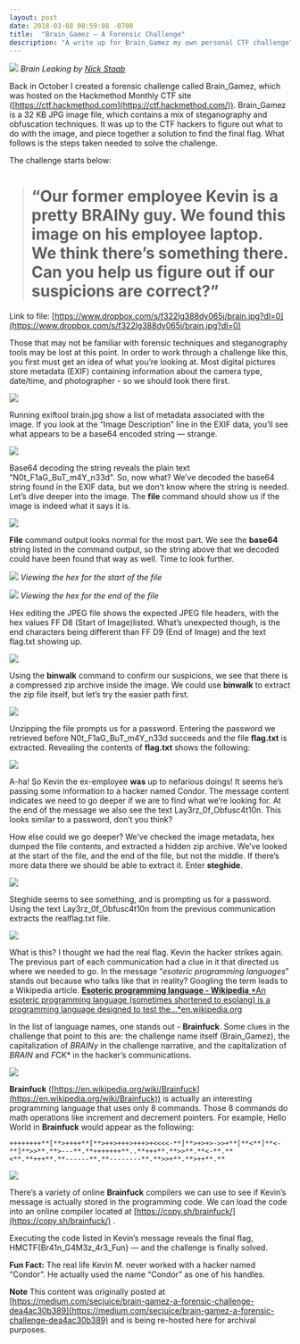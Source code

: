 ```yaml
---
layout: post
date: 2018-03-08 00:59:08 -0700
title:  "Brain_Gamez — A Forensic Challenge"
description: "A write up for Brain_Gamez my own personal CTF challenge"
---
```


![](https://cdn-images-1.medium.com/max/2000/1*O-q3ViAmFpijo9G58YuRGg.gif)
*Brain Leaking by [Nick Staab](https://dribbble.com/staabo)*

Back in October I created a forensic challenge called Brain_Gamez, which was hosted on the Hackmethod Monthly CTF site ([https://ctf.hackmethod.com](https://ctf.hackmethod.com/)). Brain_Gamez is a 32 KB JPG image file, which contains a mix of steganography and obfuscation techniques. It was up to the CTF hackers to figure out what to do with the image, and piece together a solution to find the final flag. What follows is the steps taken needed to solve the challenge.

The challenge starts below:
> # “Our former employee Kevin is a pretty BRAINy guy. We found this image on his employee laptop. We think there’s something there. Can you help us figure out if our suspicions are correct?”

Link to file: [https://www.dropbox.com/s/f322lg388dy065j/brain.jpg?dl=0](https://www.dropbox.com/s/f322lg388dy065j/brain.jpg?dl=0)

Those that may not be familiar with forensic techniques and steganography tools may be lost at this point. In order to work through a challenge like this, you first must get an idea of what you’re looking at. Most digital pictures store metadata (EXIF) containing information about the camera type, date/time, and photographer - so we should look there first.

![](https://cdn-images-1.medium.com/max/2000/1*coJWoKIWtQgxDtrvDqeoHQ.png)

Running exiftool brain.jpg show a list of metadata associated with the image. If you look at the “Image Description” line in the EXIF data, you’ll see what appears to be a base64 encoded string — strange.

![](https://cdn-images-1.medium.com/max/2000/1*rkwxjcFYNamCWbnxC1mpAw.png)

Base64 decoding the string reveals the plain text “N0t_F1aG_BuT_m4Y_n33d". So, now what? We’ve decoded the base64 string found in the EXIF data, but we don’t know where the string is needed. Let’s dive deeper into the image. The **file** command should show us if the image is indeed what it says it is.

![](https://cdn-images-1.medium.com/max/2000/1*J48Bn9bzGDQZl6P22ZW57g.png)

**File** command output looks normal for the most part. We see the **base64** string listed in the command output, so the string above that we decoded could have been found that way as well. Time to look further.

![](https://cdn-images-1.medium.com/max/2000/1*frN2NrAzAY5VrWcJps71vA.png)
*Viewing the hex for the start of the file*

![](https://cdn-images-1.medium.com/max/2000/1*CIc68WU-EsZZ1pTtukXQBg.png)
*Viewing the hex for the end of the file*

Hex editing the JPEG file shows the expected JPEG file headers, with the hex values FF D8 (Start of Image)listed. What’s unexpected though, is the end characters being different than FF D9 (End of Image) and the text flag.txt showing up.

![](https://cdn-images-1.medium.com/max/2000/1*GMLPmoEo10e4DtHRaBDcow.png)

Using the **binwalk** command to confirm our suspicions, we see that there is a compressed zip archive inside the image. We could use **binwalk** to extract the zip file itself, but let’s try the easier path first.

![](https://cdn-images-1.medium.com/max/2000/1*LiLuHoD67bX_qWizBjV8bA.png)

Unzipping the file prompts us for a password. Entering the password we retrieved before N0t_F1aG_BuT_m4Y_n33d succeeds and the file **flag.txt** is extracted. Revealing the contents of **flag.txt** shows the following:

![](https://cdn-images-1.medium.com/max/2000/1*b2x8X3bvi411vaiTCezw_A.png)

A-ha! So Kevin the ex-employee **was** up to nefarious doings! It seems he’s passing some information to a hacker named Condor. The message content indicates we need to go deeper if we are to find what we’re looking for. At the end of the message we also see the text Lay3rz_0f_Obfusc4t10n. This looks similar to a password, don’t you think?

How else could we go deeper? We’ve checked the image metadata, hex dumped the file contents, and extracted a hidden zip archive. We’ve looked at the start of the file, and the end of the file, but not the middle. If there’s more data there we should be able to extract it. Enter **steghide**.

![](https://cdn-images-1.medium.com/max/2000/1*immeJI3gR487Qjf6KypT6Q.png)

Steghide seems to see something, and is prompting us for a password. Using the text Lay3rz_0f_Obfusc4t10n from the previous communication extracts the realflag.txt file.

![](https://cdn-images-1.medium.com/max/2000/1*YSJnl67yHwCKSvK9smN_hA.png)

What is this? I thought we had the real flag. Kevin the hacker strikes again. The previous part of each communication had a clue in it that directed us where we needed to go. In the message “*esoteric programming languages*” stands out because who talks like that in reality? Googling the term leads to a Wikipedia article.
[**Esoteric programming language - Wikipedia**
*An esoteric programming language (sometimes shortened to esolang) is a programming language designed to test the…*en.wikipedia.org](https://en.wikipedia.org/wiki/Esoteric_programming_language)

In the list of language names, one stands out - **Brainfuck**. Some clues in the challenge that point to this are: the challenge name itself (Brain_Gamez), the capitalization of *BRAINy* in the challenge narrative, and the capitalization of *BRAIN* and *F*CK* in the hacker’s communications.

![](https://cdn-images-1.medium.com/max/2000/1*mDqNQHECtCDP_olBPQvG4Q.png)

**Brainfuck** ([https://en.wikipedia.org/wiki/Brainfuck](https://en.wikipedia.org/wiki/Brainfuck)) is actually an interesting programming language that uses only 8 commands. Those 8 commands do math operations like increment and decrement pointers. For example, Hello World in **Brainfuck** would appear as the following:

    ++++++++**[**>++++**[**>++>+++>+++>+<<<<-**]**>+>+>->>+**[**<**]**<-**]**>>**.**>---**.**+++++++**..**+++**.**>>**.**<-**.**<**.**+++**.**------**.**--------**.**>>+**.**>++**.**

![](https://cdn-images-1.medium.com/max/2000/1*YI2B3AkGCPcxjyqWXHC4Rw.png)

There’s a variety of online **Brainfuck** compilers we can use to see if Kevin’s message is actually stored in the programming code. We can load the code into an online compiler located at [https://copy.sh/brainfuck/](https://copy.sh/brainfuck/) .

Executing the code listed in Kevin’s message reveals the final flag, HMCTF{Br41n_G4M3z_4r3_Fun} — and the challenge is finally solved.

**Fun Fact:** The real life Kevin M. never worked with a hacker named “Condor”. He actually used the name “Condor” as one of his handles.

**Note**
This content was originally posted at [https://medium.com/secjuice/brain-gamez-a-forensic-challenge-dea4ac30b389](https://medium.com/secjuice/brain-gamez-a-forensic-challenge-dea4ac30b389) and is being re-hosted here for archival purposes.

